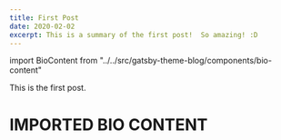 ```yaml
---
title: First Post
date: 2020-02-02
excerpt: This is a summary of the first post!  So amazing! :D
---
```

import BioContent from "../../src/gatsby-theme-blog/components/bio-content"

This is the first post.

# IMPORTED BIO CONTENT

<BioContent />